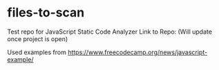 # files-to-scan
Test repo for JavaScript Static Code Analyzer
Link to Repo:
(Will update once project is open)

Used examples from https://www.freecodecamp.org/news/javascript-example/
